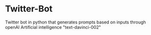 # Twitter-Bot
Twitter bot in python that generates prompts based on inputs through openAI Artificial intelligence "text-davinci-002"
